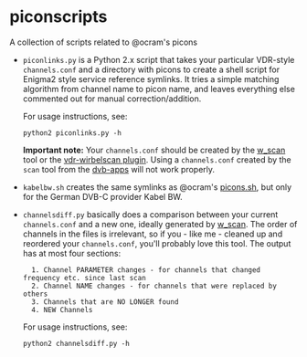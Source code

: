 piconscripts
============

A collection of scripts related to @ocram's picons

* `piconlinks.py` is a Python 2.x script that takes 
  your particular VDR-style `channels.conf` and a
  directory with picons to create a shell script for
  Enigma2 style service reference symlinks.
  It tries a simple matching algorithm from channel
  name to picon name, and leaves everything else
  commented out for manual correction/addition.

  For usage instructions, see:

  ```python2 piconlinks.py -h```

  **Important note:** Your `channels.conf` should be created
  by the [w_scan](http://wirbel.htpc-forum.de/w_scan/index2.html)
  tool or the [vdr-wirbelscan plugin](http://wirbel.htpc-forum.de/wirbelscan/index2.html).
  Using a `channels.conf` created by the `scan` tool from the
  [dvb-apps](http://www.linuxtv.org/) will not work properly.

* `kabelbw.sh` creates the same symlinks as @ocram's
  [picons.sh](https://github.com/ocram/picons/blob/master/picons.sh),
  but only for the German DVB-C provider Kabel BW.

* `channelsdiff.py` basically does a comparison between your
  current `channels.conf` and a new one, ideally generated by
  [w_scan](http://wirbel.htpc-forum.de/w_scan/index2.html).
  The order of channels in the files is irrelevant, so if you - like me -
  cleaned up and reordered your `channels.conf`, you'll probably love this tool.
  The output has at most four sections:

		1. Channel PARAMETER changes - for channels that changed frequency etc. since last scan
		2. Channel NAME changes - for channels that were replaced by others
		3. Channels that are NO LONGER found
		4. NEW Channels

  For usage instructions, see:

  ```python2 channelsdiff.py -h```


